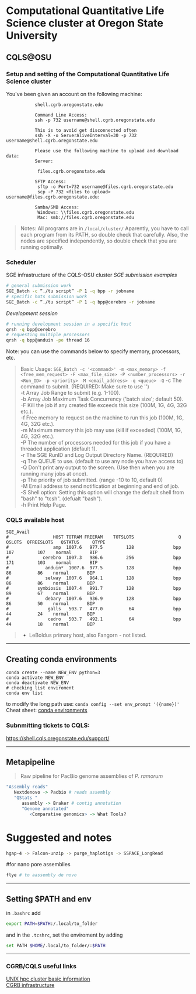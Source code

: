 # Computational Quantitative Life Science cluster at Oregon State University
## CQLS@OSU
### Setup and setting of the Computational Quantitative Life Science cluster

   You've been given an account on the following machine:

               shell.cgrb.oregonstate.edu

               Command Line Access:
               ssh -p 732 username@shell.cgrb.oregonstate.edu
               
               This is to avoid get disconnected often
               ssh -X -o ServerAliveInterval=30 -p 732 username@shell.cgrb.oregonstate.edu
         
               Please use the following machine to upload and download data:
               Server:

               	files.cgrb.oregonstate.edu

               SFTP Access:
               	sftp -o Port=732 username@files.cgrb.oregonstate.edu
               	scp -P 732 <files to upload> username@files.cgrb.oregonstate.edu:
               
               Samba/SMB Access:
               	Windows: \\files.cgrb.oregonstate.edu
               	Mac: smb://files.cgrb.oregonstate.edu
                  
                  
                  
> Notes:
> All programs are in `/local/cluster/`
> Aparently, you have to call each program from its PATH, so double check that carefully.
> Also, the nodes are specified independently, so double check that you are running optimally.


### Scheduler 
SGE infrastructure of the CQLS-OSU cluster 
_SGE submission examples_
```bash
# general submission work
SGE_Batch -c “./tu script” -P 1 -q bpp -r jobname
# specific hots submission work
SGE_Batch -c “./tu script” -P 1 -q bpp@cerebro -r jobname
```
_Development session_
```bash
# running development session in a specific host
qrsh -q bpp@cerebro
# requesting multiple processors
qrsh -q bpp@anduin -pe thread 16
```
Note: you can use the commands below to specify memory, processors, etc.

>Basic Usage:
  `SGE_Batch -c '<command>' -m <max_memory> -f <free_mem_request> -F <max_file_size> -P <number_processors> -r <Run_ID> -p <priority> -M <email_address> -q <queue> -Q`
 -c	The command to submit. (REQUIRED: Make sure to use '')\
 -t	Array Job Range to submit (e.g. 1-100).\
 -b	Array Job Maximum Task Concurrency ('batch size'; default 50).\
 -F	Kill the job if any created file exceeds this size (100M, 1G, 4G, 32G etc.).\
 -f	Free memory to request on the machine to run this job (100M, 1G, 4G, 32G etc.).\
 -m	Maximum memory this job may use (kill if exceeded) (100M, 1G, 4G, 32G etc.).\
 -P	The number of processors needed for this job if you have a threaded application (default 1).\
 -r	The SGE RunID and Log Output Directory Name. (REQUIRED)\
 -q	The QUEUE to use. (default to use any node you have access to)\
 -Q	Don't print any output to the screen. (Use then when you are running many jobs at once).\
 -p	The priority of job submitted. (range -10 to 10, default 0)\
 -M	Email address to send notification at beginning and end of job.\
 -S	Shell option: Setting this option will change the default shell from "bash" to "tcsh". (defualt "bash").\
 -h	Print Help Page.

### CQLS available host
```
SGE_Avail
#                 HOST TOTRAM FREERAM    TOTSLOTS                 Q  QSLOTS  QFREESLOTS   QSTATUS     QTYPE
#                 amp  1007.6   977.5         128               bpp     107         107    normal       BIP
#             cerebro  1007.3   986.6         256               bpp     171         103    normal       BIP
#              anduin*  1007.6  977.5         128               bpp      86          86    normal       BIP
#              selway  1007.6   964.1         128               bpp      86          86    normal       BIP
#           symbiosis  1007.4   991.7         128               bpp      89          67    normal       BIP
#              debary  1007.6   936.9         128               bpp      86          50    normal       BIP
#               galls   503.7   477.0          64               bpp      44          24    normal       BIP
#               cedro   503.7   492.1          64               bpp      44          18    normal       BIP
``` 
> * LeBoldus primary host, also Fangorn - not listed.
------
## Creating conda environments 
```python3
conda create --name NEW_ENV python=3
conda activate NEW_ENV
conda deactivate NEW_ENV
# checking list enviroment
conda env list
```
to modify the long path use: `conda config --set env_prompt '({name})'`\
Cheat sheet: [conda environments](https://docs.conda.io/projects/conda/en/4.6.0/_downloads/52a95608c49671267e40c689e0bc00ca/conda-cheatsheet.pdf)

### Subnmitting tickets to CQLS:
https://shell.cqls.oregonstate.edu/support/

-------
## Metapipeline

> Raw pipeline for PacBio genome assemblies of _P. ramorum_
```R
"Assembly reads" 
   Nextdenovo -> Pacbio # reads assembly
   "QStats "
      assembly -> Braker # contig annotation
      "Genome annotated"
         <Comparative genomics> -> What Tools?
```

# Suggested and notes 
```sh
hgap-4 -> Falcon-unzip -> purge_haplotigs -> SSPACE_LongRead
```

#for nano pore assemblies 
```bash
flye # to aassembly de novo 
```

-------
## Setting $PATH and env
in `.bashrc` add 

```bash
export PATH=$PATH:/.local/to_folder
```
and 
in the `.tcshrc`, set the enviroment by adding
```bash
set PATH $HOME/.local/to_folder/:$PATH
```

----------------------
### CGRB/CQLS useful links
[UNIX hpc cluster basic information](https://cosine.oregonstate.edu/faqs/unix-hpc-cluster)\
[CGRB infrastructure](https://shell.cqls.oregonstate.edu/files/cgrb_infrastructure.pdf)
